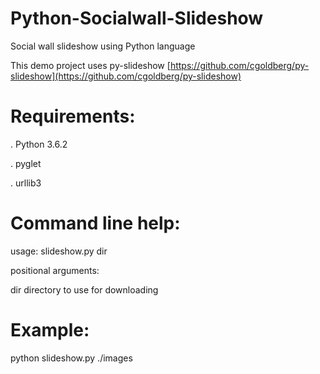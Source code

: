 # Python-Socialwall-Slideshow
Social wall slideshow using Python language

This demo project uses py-slideshow [https://github.com/cgoldberg/py-slideshow](https://github.com/cgoldberg/py-slideshow)

# Requirements:

 . Python 3.6.2

 . pyglet

 . urllib3

# Command line help:

usage: slideshow.py dir

positional arguments:

dir    directory to use for downloading

# Example:

python slideshow.py ./images
